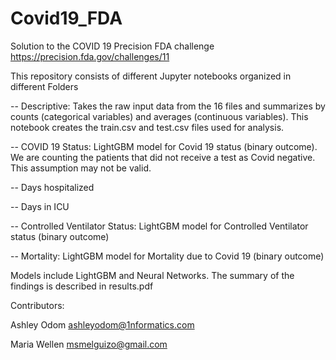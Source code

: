 # Covid19_FDA
Solution to the COVID 19 Precision FDA challenge https://precision.fda.gov/challenges/11

This repository consists of different Jupyter notebooks organized in different Folders

-- Descriptive: Takes the raw input data from the 16 files and summarizes by counts (categorical variables) and averages (continuous variables). This notebook creates the train.csv and test.csv files used for analysis.

-- COVID 19 Status: LightGBM model for Covid 19 status (binary outcome). We are counting the patients that did not receive a test as Covid negative. This assumption may not be valid.

-- Days hospitalized

-- Days in ICU

-- Controlled Ventilator Status: LightGBM model for Controlled Ventilator status (binary outcome)

-- Mortality: LightGBM model for Mortality due to Covid 19 (binary outcome)

Models include LightGBM and Neural Networks. The summary of the findings is described in results.pdf

Contributors:

Ashley Odom
ashleyodom@1nformatics.com

Maria Wellen
msmelguizo@gmail.com
